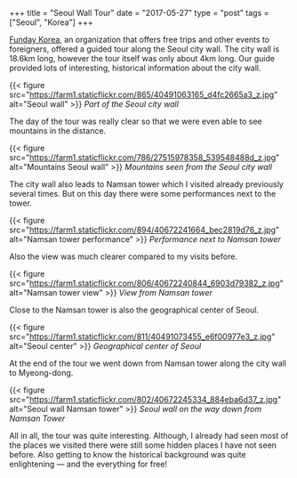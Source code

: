 +++
title = "Seoul Wall Tour"
date = "2017-05-27"
type = "post"
tags = ["Seoul", "Korea"]
+++

[Funday Korea](http://fundaykorea.me/), an organization that offers free trips and other events to foreigners, offered a guided tour along the Seoul city wall. The city wall is 18.6km long, however the tour itself was only about 4km long. Our guide provided lots of interesting, historical information about the city wall.

{{< figure src="https://farm1.staticflickr.com/865/40491063165_d4fc2665a3_z.jpg" alt="Seoul wall" >}}
*Part of the Seoul city wall*

The day of the tour was really clear so that we were even able to see mountains in the distance.

{{< figure src="https://farm1.staticflickr.com/786/27515978358_539548488d_z.jpg" alt="Mountains Seoul wall" >}}
*Mountains seen from the Seoul city wall*

The city wall also leads to Namsan tower which I visited already previously several times. But on this day there were some performances next to the tower.

{{< figure src="https://farm1.staticflickr.com/894/40672241664_bec2819d76_z.jpg" alt="Namsan tower performance" >}}
*Performance next to Namsan tower*

Also the view was much clearer compared to my visits before.

{{< figure src="https://farm1.staticflickr.com/806/40672240844_6903d79382_z.jpg" alt="Namsan tower view" >}}
*View from Namsan tower*

Close to the Namsan tower is also the geographical center of Seoul.

{{< figure src="https://farm1.staticflickr.com/811/40491073455_e6f00977e3_z.jpg" alt="Seoul center" >}}
*Geographical center of Seoul*

At the end of the tour we went down from Namsan tower along the city wall to Myeong-dong.

{{< figure src="https://farm1.staticflickr.com/802/40672245334_884eba6d37_z.jpg" alt="Seoul wall Namsan tower" >}}
*Seoul wall on the way down from Namsan Tower*

All in all, the tour was quite interesting. Although, I already had seen most of the places we visited there were still some hidden places I have not seen before. Also getting to know the historical background was quite enlightening — and the everything for free!
